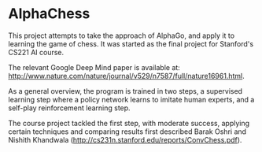 # AlphaChess
This project attempts to take the approach of AlphaGo, and apply it to learning the game of chess.
It was started as the final project for Stanford's CS221 AI course.

The relevant Google Deep Mind paper is available at: http://www.nature.com/nature/journal/v529/n7587/full/nature16961.html.

As a general overview, the program is trained in two steps, a supervised learning step where a policy network learns to imitate human experts,
and a self-play reinforcement learning step.

The course project tackled the first step, with moderate success, applying certain techniques and comparing results
first described Barak Oshri and Nishith Khandwala (http://cs231n.stanford.edu/reports/ConvChess.pdf).
